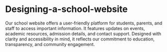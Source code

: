 # Designing-a-school-website
Our school website offers a user-friendly platform for students, parents, and staff to access important information. It features updates on events, academic resources, admission details, and contact support. Designed with clarity and accessibility in mind, it reflects our commitment to education, transparency, and community engagement.
